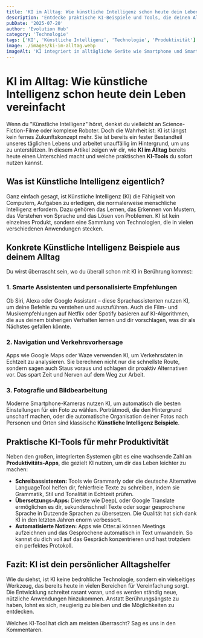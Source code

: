 ```yaml
---
title: 'KI im Alltag: Wie künstliche Intelligenz schon heute dein Leben vereinfacht.'
description: 'Entdecke praktische KI-Beispiele und Tools, die deinen Alltag einfacher machen – ganz ohne technisches Wissen. KI ist näher als du denkst!'
pubDate: '2025-07-20'
author: 'Evolution Hub'
category: 'Technologie'
tags: ['KI', 'Künstliche Intelligenz', 'Technologie', 'Produktivität']
image: ./images/ki-im-alltag.webp
imageAlt: 'KI integriert in alltägliche Geräte wie Smartphone und Smart Speaker'
---
```


# KI im Alltag: Wie künstliche Intelligenz schon heute dein Leben vereinfacht

Wenn du "Künstliche Intelligenz" hörst, denkst du vielleicht an Science-Fiction-Filme oder komplexe Roboter. Doch die Wahrheit ist: KI ist längst kein fernes Zukunftskonzept mehr. Sie ist bereits ein fester Bestandteil unseres täglichen Lebens und arbeitet unauffällig im Hintergrund, um uns zu unterstützen. In diesem Artikel zeigen wir dir, wie **KI im Alltag** bereits heute einen Unterschied macht und welche praktischen **KI-Tools** du sofort nutzen kannst.

## Was ist Künstliche Intelligenz eigentlich?

Ganz einfach gesagt, ist Künstliche Intelligenz (KI) die Fähigkeit von Computern, Aufgaben zu erledigen, die normalerweise menschliche Intelligenz erfordern. Dazu gehören das Lernen, das Erkennen von Mustern, das Verstehen von Sprache und das Lösen von Problemen. KI ist kein einzelnes Produkt, sondern eine Sammlung von Technologien, die in vielen verschiedenen Anwendungen stecken.

## Konkrete Künstliche Intelligenz Beispiele aus deinem Alltag

Du wirst überrascht sein, wo du überall schon mit KI in Berührung kommst:

### 1. Smarte Assistenten und personalisierte Empfehlungen

Ob Siri, Alexa oder Google Assistant – diese Sprachassistenten nutzen KI, um deine Befehle zu verstehen und auszuführen. Auch die Film- und Musikempfehlungen auf Netflix oder Spotify basieren auf KI-Algorithmen, die aus deinem bisherigen Verhalten lernen und dir vorschlagen, was dir als Nächstes gefallen könnte.

### 2. Navigation und Verkehrsvorhersage

Apps wie Google Maps oder Waze verwenden KI, um Verkehrsdaten in Echtzeit zu analysieren. Sie berechnen nicht nur die schnellste Route, sondern sagen auch Staus voraus und schlagen dir proaktiv Alternativen vor. Das spart Zeit und Nerven auf dem Weg zur Arbeit.

### 3. Fotografie und Bildbearbeitung

Moderne Smartphone-Kameras nutzen KI, um automatisch die besten Einstellungen für ein Foto zu wählen. Porträtmodi, die den Hintergrund unscharf machen, oder die automatische Organisation deiner Fotos nach Personen und Orten sind klassische **Künstliche Intelligenz Beispiele**.

## Praktische KI-Tools für mehr Produktivität

Neben den großen, integrierten Systemen gibt es eine wachsende Zahl an **Produktivitäts-Apps**, die gezielt KI nutzen, um dir das Leben leichter zu machen:

- **Schreibassistenten:** Tools wie Grammarly oder die deutsche Alternative LanguageTool helfen dir, fehlerfreie Texte zu schreiben, indem sie Grammatik, Stil und Tonalität in Echtzeit prüfen.
- **Übersetzungs-Apps:** Dienste wie DeepL oder Google Translate ermöglichen es dir, sekundenschnell Texte oder sogar gesprochene Sprache in Dutzende Sprachen zu übersetzen. Die Qualität hat sich dank KI in den letzten Jahren enorm verbessert.
- **Automatisierte Notizen:** Apps wie Otter.ai können Meetings aufzeichnen und das Gesprochene automatisch in Text umwandeln. So kannst du dich voll auf das Gespräch konzentrieren und hast trotzdem ein perfektes Protokoll.

## Fazit: KI ist dein persönlicher Alltagshelfer

Wie du siehst, ist KI keine bedrohliche Technologie, sondern ein vielseitiges Werkzeug, das bereits heute in vielen Bereichen für Vereinfachung sorgt. Die Entwicklung schreitet rasant voran, und es werden ständig neue, nützliche Anwendungen hinzukommen. Anstatt Berührungsängste zu haben, lohnt es sich, neugierig zu bleiben und die Möglichkeiten zu entdecken.

Welches KI-Tool hat dich am meisten überrascht? Sag es uns in den Kommentaren.
